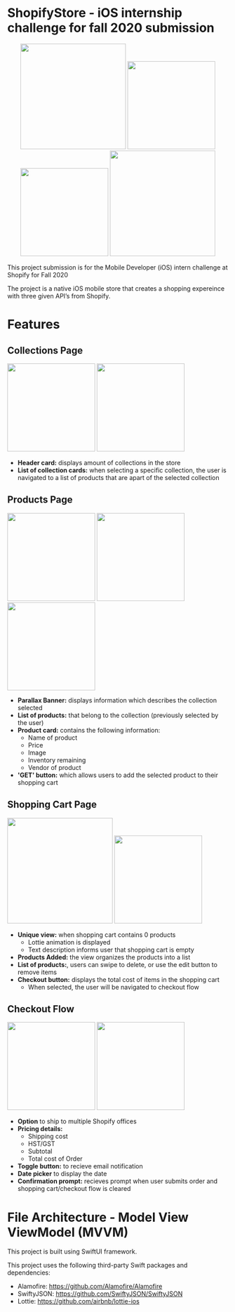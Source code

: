 # ShopifyStore - iOS internship challenge for fall 2020 submission

<p float="left" align="center">
<img src="./Documentation/app-demo.gif" width="240"/>
<img src="./Documentation/home-screen.png" width="200"/>
<img src="./Documentation/darkmode-screen.png" width="200"/>
<img src="./Documentation/second-demo.gif" width="240"/>
</p>

This project submission is for the Mobile Developer (iOS) intern challenge at Shopify for Fall 2020

The project is a native iOS mobile store that creates a shopping expereince with three given API’s from Shopify. 

# Features

## Collections Page
<p float="left">
<img src="./Documentation/home-screen.png" width="200"/>
<img src="./Documentation/parallax-screen.png" width="200"/>
</p>

* <b>Header card:</b> displays amount of collections in the store
* <b>List of collection cards:</b> when selecting a specific collection, the user is navigated to a list of products that are apart of the selected collection


## Products Page
<p float="left">
<img src="./Documentation/parallax-screen.png" width="200"/>
<img src="./Documentation/products-screen.png" width="200"/>
<img src="./Documentation/getproduct-screen.png" width="200"/>
</p>


* <b>Parallax Banner:</b> displays information which describes the collection selected
* <b>List of products:</b> that belong to the collection (previously selected by the user)
* <b>Product card:</b> contains the following information: 
    * Name of product
    * Price
    * Image
    * Inventory remaining
    * Vendor of product
* <b>'GET' button:</b> which allows users to add the selected product to their shopping cart
    
## Shopping Cart Page
<p float="left">
<img src="./Documentation/shoppingcart-demo.gif" width="240"/>
<img src="./Documentation/itemadded-screen.png" width="200"/>
</p>

* <b>Unique view:</b> when shopping cart contains 0 products
    * Lottie animation is displayed
    * Text description informs user that shopping cart is empty
* <b>Products Added:</b> the view organizes the products into a list
* <b>List of products:</b>, users can swipe to delete, or use the edit button to remove items
* <b>Checkout button:</b> displays the total cost of items in the shopping cart
    * When selected, the user will be navigated to checkout flow
    
## Checkout Flow
<p float="left">
<img src="./Documentation/checkout-screen.png" width="200"/>
<img src="./Documentation/submit-screen.png" width="200"/>
</p>

* <b>Option</b> to ship to multiple Shopify offices
* <b>Pricing details:</b>
    * Shipping cost
    * HST/GST
    * Subtotal
    * Total cost of Order
* <b>Toggle button:</b> to recieve email notification
* <b>Date picker</b> to display the date
* <b>Confirmation prompt:</b> recieves prompt when user submits order and shopping cart/checkout flow is cleared

# File Architecture - Model View ViewModel (MVVM)
This project is built using SwiftUI framework. 
 
This project uses the following third-party Swift packages and dependencies: 
* Alamofire: https://github.com/Alamofire/Alamofire
* SwiftyJSON: https://github.com/SwiftyJSON/SwiftyJSON
* Lottie: https://github.com/airbnb/lottie-ios




